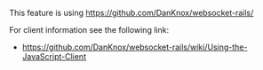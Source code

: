 
This feature is using https://github.com/DanKnox/websocket-rails/ 

For client information see the following link:

* https://github.com/DanKnox/websocket-rails/wiki/Using-the-JavaScript-Client

